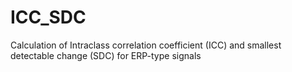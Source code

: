# ICC_SDC
 Calculation of Intraclass correlation coefficient (ICC) and smallest detectable change (SDC) for ERP-type signals
